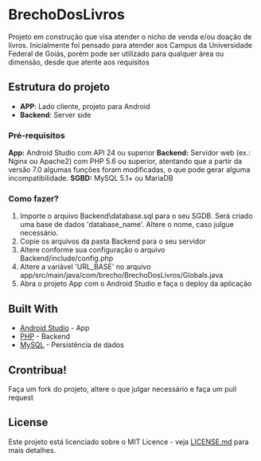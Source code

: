 # BrechoDosLivros

Projeto em construção que visa atender o nicho de venda e/ou doação de livros. 
Inicialmente foi pensado para atender aos Campus da Universidade Federal de Goiás, porém pode ser utilizado para qualquer área ou dimensão, desde que atente aos requisitos

## Estrutura do projeto
 - **APP**: Lado cliente, projeto para Android
 - **Backend**: Server side


### Pré-requisitos

**App:** Android Studio com API 24 ou superior
**Backend:** Servidor web (ex.: Nginx ou Apache2) com PHP 5.6 ou superior, atentando que a partir da versão 7.0 algumas funções foram modificadas, o que pode gerar alguma incompatibilidade. 
**SGBD:** MySQL 5.1+ ou MariaDB


### Como fazer?
1. Importe o arquivo Backend\database.sql para o seu SGDB. Será criado uma base de dados 'database_name'. Altere o nome, caso julgue necessário. 
2. Copie os arquivos da pasta Backend para o seu servidor
3. Altere conforme sua configuração o arquivo Backend/include/config.php
4. Altere a variável 'URL_BASE' no arquivo app/src/main/java/com/brecho/BrechoDosLivros/Globals.java
5. Abra o projeto App com o Android Studio e faça o deploy da aplicação

## Built With
* [Android Studio](https://developer.android.com/studio/index.html?hl=pt-br) - App
* [PHP](https://php.net/) - Backend
* [MySQL](https://www.mysql.com/) - Persistência de dados

## Crontribua!
Faça um fork do projeto, altere o que julgar necessário e faça um pull request


## License
Este projeto está licenciado sobre o MIT Licence - veja [LICENSE.md](LICENSE.md) para mais detalhes.
